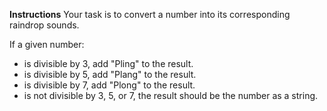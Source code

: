 **Instructions**
Your task is to convert a number into its corresponding raindrop sounds.

If a given number:

* is divisible by 3, add "Pling" to the result.
* is divisible by 5, add "Plang" to the result.
* is divisible by 7, add "Plong" to the result.
* is not divisible by 3, 5, or 7, the result should be the number as a string.